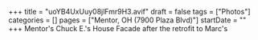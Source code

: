 +++
title = "uoYB4UxUuy08jlFmr9H3.avif"
draft = false
tags = ["Photos"]
categories = []
pages = ["Mentor, OH (7900 Plaza Blvd)"]
startDate = ""
+++
Mentor's Chuck E.'s House Facade after the retrofit to Marc's

